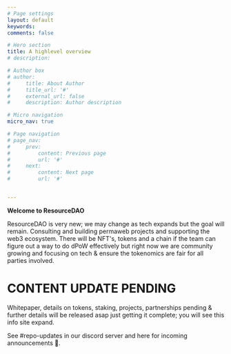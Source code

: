 ```yaml
---
# Page settings
layout: default
keywords:
comments: false

# Hero section
title: A highlevel overview
# description:

# Author box
# author:
#     title: About Author
#     title_url: '#'
#     external_url: false
#     description: Author description

# Micro navigation
micro_nav: true

# Page navigation
# page_nav:
#     prev:
#         content: Previous page
#         url: '#'
#     next:
#         content: Next page
#         url: '#'


---
```


<div class="callout callout--warning">
    <p><strong>Welcome to ResourceDAO</strong></p>
    <p>
      ResourceDAO is very new; we may change as tech expands but the goal will remain. Consulting and building permaweb projects and supporting the web3 ecosystem. There will be NFT's, tokens and a chain if the team can figure out a way to do dPoW effectively but right now we are community growing and focusing on tech & ensure the tokenomics are fair for all parties involved.
    </p>
</div>

# CONTENT UPDATE PENDING

Whitepaper, details on tokens, staking, projects, partnerships pending & further details will be released asap just getting it complete; you will see this info site expand. 

See #repo-updates in our discord server and here for incoming announcements 🤙.